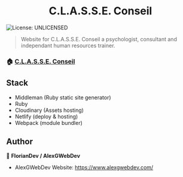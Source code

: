 <h1 align="center">C.L.A.S.S.E. Conseil</h1>
<p>
    <img alt="License: UNLICENSED" src="https://img.shields.io/badge/License-UNLICENSED-yellow.svg" />
  </a>
</p>

> Website for C.L.A.S.S.E. Conseil a psychologist, consultant and independant human resources trainer.

### 🏠 [C.L.A.S.S.E. Conseil](https://www.classeconseil.fr/)

## Stack
 - Middleman (Ruby static site generator)
 - Ruby
 - Cloudinary (Assets hosting)
 - Netlify (deploy & hosting)
 - Webpack (module bundler)

## Author
👤 **FlorianDev / AlexGWebDev**

* AlexGWebDev Website: https://www.alexgwebdev.com/

